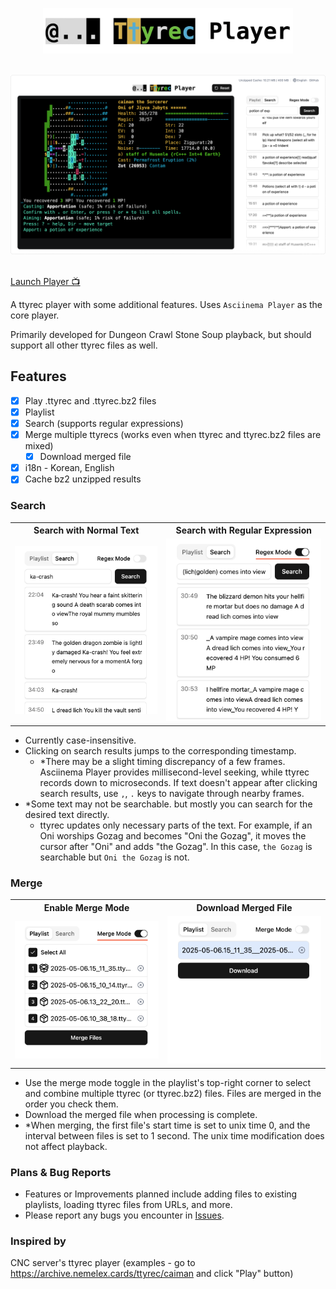 <p align="center">
  <picture>
    <source media="(prefers-color-scheme: dark)" srcset="./logo-dark.png" />
    <source media="(prefers-color-scheme: light)" srcset="./logo-light.png" />
    <img width="400" alt="Ttyrec Player" src="./logo-light.png" />
  </picture>
</p>

<br />

<div align="center">
  <img src="./screenshot.png" alt="Ttyrec Player" />
</div>

<br />

[Launch Player 📺](https://dcss-ttyrec-player.pages.dev/)

A ttyrec player with some additional features. Uses `Asciinema Player` as the core player.

Primarily developed for Dungeon Crawl Stone Soup playback, but should support all other ttyrec files as well.

## Features

- [x] Play .ttyrec and .ttyrec.bz2 files
- [x] Playlist
- [x] Search (supports regular expressions)
- [x] Merge multiple ttyrecs (works even when ttyrec and ttyrec.bz2 files are mixed)
  - [x] Download merged file
- [x] i18n - Korean, English
- [x] Cache bz2 unzipped results

### Search

<table border="0">
  <tr>
    <th>Search with Normal Text</th>
    <th>Search with Regular Expression</th>
  </tr>
  <tr>
    <td>
      <img src="./search.png" alt="Search" />
    </td>
    <td>
      <img src="./search-regex.png" alt="Search" />
    </td>
  </tr>
</table>

- Currently case-insensitive.
- Clicking on search results jumps to the corresponding timestamp.
  - \*There may be a slight timing discrepancy of a few frames. Asciinema Player provides millisecond-level seeking, while ttyrec records down to microseconds. If text doesn't appear after clicking search results, use `,`, `.` keys to navigate through nearby frames.
- \*Some text may not be searchable. but mostly you can search for the desired text directly.
  - ttyrec updates only necessary parts of the text. For example, if an Oni worships Gozag and becomes "Oni the Gozag", it moves the cursor after "Oni" and adds "the Gozag". In this case, `the Gozag` is searchable but `Oni the Gozag` is not.

### Merge

<table border="0">
  <tr>
    <th>Enable Merge Mode</th>
    <th>Download Merged File</th>
  </tr>
  <tr>
    <td>
      <img src="./merge.png" alt="Merge" />
    </td>
    <td>
      <img src="./download.png" alt="Download" />
    </td>
  </tr>
</table>

- Use the merge mode toggle in the playlist's top-right corner to select and combine multiple ttyrec (or ttyrec.bz2) files. Files are merged in the order you check them.
- Download the merged file when processing is complete.
- \*When merging, the first file's start time is set to unix time 0, and the interval between files is set to 1 second. The unix time modification does not affect playback.

### Plans & Bug Reports

- Features or Improvements planned include adding files to existing playlists, loading ttyrec files from URLs, and more.
- Please report any bugs you encounter in [Issues](https://github.com/caiman-dorohedoro/dcss-ttyrec-player/issues).

### Inspired by

CNC server's ttyrec player (examples - go to https://archive.nemelex.cards/ttyrec/caiman and click "Play" button)
